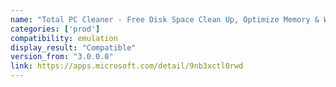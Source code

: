```yaml
---
name: "Total PC Cleaner - Free Disk Space Clean Up, Optimize Memory & Windows System"
categories: ['prod']
compatibility: emulation
display_result: "Compatible"
version_from: "3.0.0.0"
link: https://apps.microsoft.com/detail/9nb3xctl0rwd
---
```


